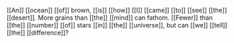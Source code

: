 [[An]] [[ocean]] [[of]] brown, [[is]] [[how]] [[I]] [[came]] [[to]] [[see]] [[the]] [[desert]]. More grains than [[the]] [[mind]] can fathom. [[Fewer]] than [[the]] [[number]] [[of]] stars [[in]] [[the]] [[universe]], but can [[we]] [[tell]] [[the]] [[difference]]?